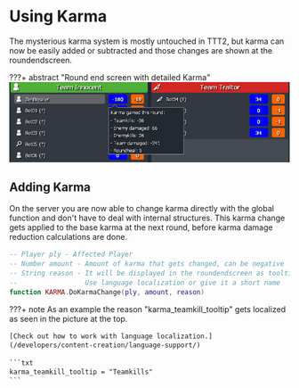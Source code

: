 # Using Karma

The mysterious karma system is mostly untouched in TTT2, but karma can now be easily added or subtracted and those changes are shown at the roundendscreen.

???+ abstract "Round end screen with detailed Karma"
    ![Icon Padding](../../assets/images/article/roundend_karma.png)

## Adding Karma

On the server you are now able to change karma directly with the global function and don't have to deal with internal structures.
This karma change gets applied to the base karma at the next round, before karma damage reduction calculations are done.

```lua
-- Player ply - Affected Player
-- Number amount - Amount of karma that gets changed, can be negative
-- String reason - It will be displayed in the roundendscreen as tooltip
--				   Use language localization or give it a short name
function KARMA.DoKarmaChange(ply, amount, reason)
```

???+ note 
    As an example the reason "karma_teamkill_tooltip" gets localized as seen in the picture at the top.

    [Check out how to work with language localization.](/developers/content-creation/language-support/)

    ```txt
    karma_teamkill_tooltip = "Teamkills"
    ```
